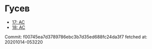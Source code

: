 # Гусев
- [17: AC](17.md)
- [18: AC](18.md)

Commit: f00745ea7d3789786ebc3b7d35ed688fc24da3f7
 fetched at: 20201014-053220
